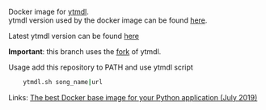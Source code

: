 Docker image for [ytmdl](https://github.com/deepjyoti30/ytmdl).  
ytmdl version used by the docker image can be found [here](https://raw.githubusercontent.com/yantonov/ytmdl-docker/master/docker/files/requirements.txt).

Latest ytmdl version can be found [here](https://raw.githubusercontent.com/deepjyoti30/ytmdl/master/ytmdl/__version__.py)

**Important**: this branch uses the [fork](https://github.com/yantonov/ytmdl/tree/ignore_chapters) of ytmdl.

Usage add this repository to PATH and use ytmdl script

```bash
    ytmdl.sh song_name|url
```

Links:
[The best Docker base image for your Python application (July 2019)](https://pythonspeed.com/articles/base-image-python-docker-images/)
